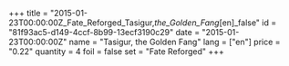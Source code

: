 +++
title = "2015-01-23T00:00:00Z_Fate_Reforged_Tasigur,_the_Golden_Fang_[en]_false"
id = "81f93ac5-d149-4ccf-8b99-13ecf3190c29"
date = "2015-01-23T00:00:00Z"
name = "Tasigur, the Golden Fang"
lang = ["en"]
price = "0.22"
quantity = 4
foil = false
set = "Fate Reforged"
+++
